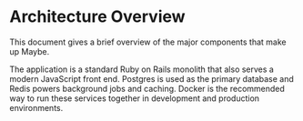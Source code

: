 # Architecture Overview

This document gives a brief overview of the major components that make up Maybe.

The application is a standard Ruby on Rails monolith that also serves a modern JavaScript front end. Postgres is used as the primary database and Redis powers background jobs and caching. Docker is the recommended way to run these services together in development and production environments.

